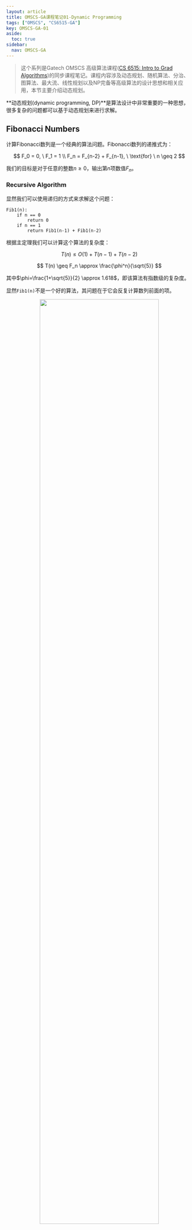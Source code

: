 ```yaml
---
layout: article
title: OMSCS-GA课程笔记01-Dynamic Programming
tags: ["OMSCS", "CS6515-GA"]
key: OMSCS-GA-01
aside:
  toc: true
sidebar:
  nav: OMSCS-GA
---
```


> 这个系列是Gatech OMSCS 高级算法课程([CS 6515: Intro to Grad Algorithms](https://omscs.gatech.edu/cs-6515-intro-graduate-algorithms))的同步课程笔记。课程内容涉及动态规划、随机算法、分治、图算法、最大流、线性规划以及NP完备等高级算法的设计思想和相关应用，本节主要介绍动态规划。
<!--more-->

**动态规划(dynamic programming, DP)**是算法设计中非常重要的一种思想，很多复杂的问题都可以基于动态规划来进行求解。

## Fibonacci Numbers

计算Fibonacci数列是一个经典的算法问题。Fibonacci数列的递推式为：

$$
F_0 = 0, \ F_1 = 1 \\
F_n = F_{n-2} + F_{n-1}, \ \text{for} \ n \geq 2
$$

我们的目标是对于任意的整数$n \geq 0$，输出第$n$项数值$F_n$。

### Recursive Algorithm

显然我们可以使用递归的方式来求解这个问题：

```
Fib1(n):
    if n == 0
        return 0
    if n == 1
        return Fib1(n-1) + Fib1(n-2)
```

根据主定理我们可以计算这个算法的复杂度：

$$
T(n) \leq O(1) + T(n-1) + T(n-2)
$$

$$
T(n) \geq F_n \approx \frac{\phi^n}{\sqrt{5}}
$$

其中$\phi=\frac{1+\sqrt{5}}{2} \approx 1.618$，即该算法有指数级的复杂度。

显然`Fib1(n)`不是一个好的算法，其问题在于它会反复计算数列前面的项。

<div align=center>
<img src="https://i.imgur.com/QBssznj.png" width="80%">
</div>

### DP Algorithm

接下来我们使用动态规划来改进之前的算法。具体地，我们使用一个数组来存储中间的计算结果然后从前向后进行计算：

```
Fib2(n):
    F[0] = 0
    F[1] = 1

    for i=2:n
        F[i] = F[i-1] + F[i-2]
    
    return F[n]
```

显然此时算法的复杂度为$O(n)$，远小于之前的复杂度。

从这个例子可以看出动态规划的特点：

<div align=center>
<img src="https://i.imgur.com/MmQlu6J.png" width="80%">
</div>

## Longest Increasing Subsequence

LIS问题的目标是在给定序列中寻找递增子列的长度，注意这里我们允许对原始序列进行删减来获得子列。

<div align=center>
<img src="https://i.imgur.com/InNHqpl.png" width="80%">
</div>

### Subproblem Attempt

使用DP的步骤是首先定义一个subproblem，然后依次求解subproblem。

<div align=center>
<img src="https://i.imgur.com/OrvDRcO.png" width="80%">
</div>

对于LIS问题可以进行形式化如下：

<div align=center>
<img src="https://i.imgur.com/nH3zrPE.png" width="80%">
</div>

### Recurrence Attempt

求解LIS问题的核心在于记录下序列中每个元素结尾时递增子列的长度。

<div align=center>
<img src="https://i.imgur.com/UpO1clv.png" width="80%">
</div>

<div align=center>
<img src="https://i.imgur.com/wecKkrK.png" width="80%">
<img src="https://i.imgur.com/mSrPH3M.png" width="80%">
</div>

### DP Algorithm

因此我们可以基于DP来设计算法：

```
LIS(a[]):
    for i=1:n
        L[i] = 1

        for j=1:i-1
            if a[j] < a[i] & L[i] < 1+L[j]
                L[i] = 1 + L[j]

    max = 1
    for i=2:n
        if L[i] > L[max]
            max = i

    return max
```

此时算法的复杂度为$O(n^2)$。

## Longest Common Subsequence

LCS问题的目标是计算两个序列中最长的公共子列：

<div align=center>
<img src="https://i.imgur.com/bA8GydQ.png" width="80%">
</div>

### Subproblem Attempt1

<div align=center>
<img src="https://i.imgur.com/7kqzCSh.png" width="80%">
</div>

### Recurrence Attempt1

<div align=center>
<img src="https://i.imgur.com/2q0zgaA.png" width="80%">
<img src="https://i.imgur.com/JTJvkbb.png" width="80%">
</div>

### Subproblem Attempt2

<div align=center>
<img src="https://i.imgur.com/7ts0xtJ.png" width="80%">
</div>

### Recurrence Attempt2

<div align=center>
<img src="https://i.imgur.com/hW9KwqY.png" width="80%">
<img src="https://i.imgur.com/YJjLKVP.png" width="80%">
<img src="https://i.imgur.com/YueOEWA.png" width="80%">
<img src="https://i.imgur.com/dLDg8o9.png" width="80%">
</div>

### DP Algorithm

因此求解LCS的算法为：

```
LCS(X[], Y[]):
    for i=0:n
        L[i, 0] = 0
    for j=0:n
        L[0, j] = 0
    
    for i=1:n
        for j=1:n
            if X[i] == Y[j]
                L[i, j] = 1 + L[i-1, j-1]
            else
                L[i, j] = max(L[i, j-1], L[i-1, j])
    
    return L[n, n]
```

此时算法的复杂度为$O(n^2)$。

如果想要获得最长公共子列，还可以从L的右下角开始向上进行追溯：

<div align=center>
<img src="https://i.imgur.com/6KeLTki.png" width="80%">
</div>

## Knapsack

knapsack是经典的优化问题，我们希望在一定的重量约束下最大化背包中物品的价值：

<div align=center>
<img src="https://i.imgur.com/AqMxn1p.png" width="80%">
</div>

### Greedy Algorithm

贪心算法是求解knapsack问题的一种经典解法，不过需要注意的是贪心算法往往不能得到问题的最优解。

<div align=center>
<img src="https://i.imgur.com/4RaHtnI.png" width="80%">
</div>

### Attempt1

<div align=center>
<img src="https://i.imgur.com/rGEnwFr.png" width="80%">
<img src="https://i.imgur.com/l53NiJl.png" width="80%">
</div>

### Attempt2

求解knapsack的核心在于构造一个二维数组$K[i, b]$，它表示使用物品序列$\{ 1, \dots, i \}$且重量约束为$b$条件下背包中物品的最大价值。显然knapsack问题的解即为数组的最后一个元素$K[n, B]$，而子问题$K[i, b]$的递归形式则依赖于$i$号物品的重量。当$w_i \leq b$时我们可以尝试在背包中加入$i$号物品，否则只能放弃添加它并使用前一个子问题的最大价值$K[i-1, b]$。因此子问题的递归形式为：

$$
K[i, b] =
\begin{cases}
\max (v_i + K[i-1, b-w_i], K[i-1, b]), & \text{if } w_i \leq b \\
K[i-1, b], &\text{otherwise}
\end{cases}
$$

<div align=center>
<img src="https://i.imgur.com/hvBRfA4.png" width="80%">
<img src="https://i.imgur.com/zllCzsN.png" width="80%">
</div>

### DP Algorithm

因此，使用DP来求解knapsack问题的伪代码如下：

```
KnapsackNoRepeat(w[], v[], B):
    for b=0:B
        K[0, b] = 0
    for i=1:n
        K[i, 0] = 0
    
    for i=1:n
        for b=1:B
            if w[i] <= b
                K[i, b] = max(v[i]+K[i-1, b-w[i]], K[i-1, b])
            else
                K[i, b] = K[i-1, b]
    
    return K[i, b]
```

此时算法的复杂度为$O(nB)$。这里需要说明的是$O(nB)$依赖于限制$B$的值，而要表示$B$则需要$O(\log B)$的空间。因此这个算法并不是一个非常高效的算法。实际上人们已经证明knapsack问题是NP-complete，我们目前无法找到一个高效的解法。

<div align=center>
<img src="https://i.imgur.com/CHzHAfM.png" width="80%">
</div>

### Knapsack Repetition

knapsack问题的一个变体是假设每个物品都可以无限地进行添加。在这种情况下我们同样可以使用一个二维数组$K[i, b]$来进行递推，不过递推关系为：

$$
K[i, b] = \max ( K[i-1, b], v_i+K[i, b-w_i] ), \ \text{if } w_i \leq b
$$

上式表示我们可以尝试在当前的背包中添加一个物品$i$以记录此时背包中的最大价值，此时的算法复杂度为$O(nB)$。

<div align=center>
<img src="https://i.imgur.com/rqmYLCe.png" width="80%">
<img src="https://i.imgur.com/edTQSrR.png" width="80%">
</div>

#### Simpler Subproblem

实际上对于允许重复的情况我们可以设计更简洁的算法。记$K[b]$为使用所有物品在重量约束为$b$情况下背包中的最大价值，此时的递推关系为：

$$
K[b] = \max \{ v_i + K[b-w_i] \vert 1 \leq i \leq n, w_i \leq b \}
$$

它表示当重量约束为$b$时，我们尝试在背包中添加1个$i$号物品从而记录下当前条件下背包的最大价值。

<div align=center>
<img src="https://i.imgur.com/zxxW6cI.png" width="80%">
</div>

因此对于允许重复的knapsack问题可以按照如下过程进行求解：

```
KnapsackRepeat(w[], v[], B):
    for b=0:B
        K[b] = 0

        for i=1:n
            if w[i] <= b & K[b] < v[i]+K[b-w[i]]
                K[b] = v[i] + K[b-w[i]]
    
    return K[B]
```

此时算法的复杂度为$O(nB)$，仍然不是一个高效的解法。

## Chain Matrix Multiply

### Motivation

动态规划还可以用来处理矩阵乘法。回忆矩阵乘法的运算规则，新矩阵的每个元素都是$A$和$B$矩阵对应行列的内积。

<div align=center>
<img src="https://i.imgur.com/6uXt8oz.png" width="80%">
</div>

由于矩阵乘法的结合性，对于链式相乘的矩阵我们可以调整矩阵乘法的计算顺序从而改变整个乘法的计算复杂度。

<div align=center>
<img src="https://i.imgur.com/w1C3UOG.png" width="80%">
</div>

具体地，对于矩阵乘法$Z_{a \times c} = W_{a \times b} \cdot Y_{b \times c}$的计算复杂度为$O(abc)$。

<div align=center>
<img src="https://i.imgur.com/ujk2c9q.png" width="80%">
</div>

### General Problem

因此，连续矩阵相乘的问题就可以使用动态规划的思路进行建模。

<div align=center>
<img src="https://i.imgur.com/vXBBgca.png" width="80%">
</div>

### Graphical View

同时我们也可以使用二叉树来理解计算的过程，从这个角度来看我们的目标则是找到总体代价最小的树。

<div align=center>
<img src="https://i.imgur.com/s2l9PYS.png" width="80%">
</div>

### Substring

这里我们引入substring的概念。记$C[i, j]$表示矩阵$A_i$到$A_j$进行联乘的最小计算代价，根据二叉树我们可以得到递推形式：

$$
C[i, j] = \min \{ C[i, l] + C[l+1, j] + m_{i-1} m_l m_j \vert 1 \leq l \leq j-1 \}
$$

其中$C[i, l]$和$C[l+1, j]$分别表示左子树和右子树的最小计算代价，而$m_{i-1} m_l m_j$则是合并两个子树的代价。

<div align=center>
<img src="https://i.imgur.com/w40ZPsG.png" width="80%">
<img src="https://i.imgur.com/k6jcry4.png" width="80%">
<img src="https://i.imgur.com/gMQp4mA.png" width="80%">
<img src="https://i.imgur.com/5PLssSE.png" width="80%">
<img src="https://i.imgur.com/2IiCARh.png" width="80%">
</div>

### DP Algorithm

因此使用动态规划矩阵相乘计算最小复杂度的核心是从对角线开始逐步向上进行递推，它和上面介绍过的其它动态规划递推方法有着明显的区别。

```
ChainMultiply(m0, m1, ..., mn):
    for i=1:n
        C[i, i] = 0
    
    for s=1:n-1
        for i=1:n-s
            j=i+s
            C[i, j] = inf

            for l=1:j-1
                cur = m[i-1]*m[l]*m[j] + C[i, l] + C[l+1, j]
                if cur < C[i, j]
                    C[i, j] = cur
    
    return C[1, n]
```

整个算法的复杂度为$O(n^3)$。

<div align=center>
<img src="https://i.imgur.com/m7cWQsf.png" width="80%">
</div>

## Shortest Path Algorithms

动态规划的一个重要应用是计算最短路径，实际上经典的Dijkstra算法就是基于动态规划来进行设计的。

<div align=center>
<img src="https://i.imgur.com/kdv3aLQ.png" width="80%">
</div>

### Negative Weight Cycles

Dijkstra算法的一个局限性在于它不能处理带负边的情况。对于更一般的图结构，我们希望能够找到图上权重和为负的环，同时计算出任意两个顶点之间的最短路径。

<div align=center>
<img src="https://i.imgur.com/ruFCOBY.png" width="80%">
</div>

### Single Source

首先考虑单源最短路径问题。由于此时图上包含负边，我们不能直接使用Dijkstra算法进行求解。同时为了避免出现无限循环的问题，我们还要求每个节点最多被访问一次。

<div align=center>
<img src="https://i.imgur.com/utgmT6Z.png" width="80%">
<img src="https://i.imgur.com/AZhFsqV.png" width="80%">
<img src="https://i.imgur.com/cEXxH1G.png" width="80%">
</div>

这样我们可以推导出**Bellman-Ford算法**，它的复杂度为$O(mn)$：

```
Bellman-Ford(G, s, w):
    for z in V
        D[0, z] = inf
    
    D[0, s] = 0

    for i=1:n-1
        for z in V
            D[i, z] = D[i-1, z]

            for yz in E
                if D[i, z] > D[i-1, y] + w[y, z]:
                    D[i, z] = D[i-1, y] + w[y, z]
    
    return D[n-1, :]
```

<div align=center>
<img src="https://i.imgur.com/ZlFiZrV.png" width="80%">
</div>

### Finding Negative Weight Cycle

当图上有权重为负的环时还需要找到这样的环，此时该环上的路径其代价会更小一些。

<div align=center>
<img src="https://i.imgur.com/JoiX2hV.png" width="80%">
</div>

### All Pairs

除了单源最短路径问题之外，在很多情况下我们希望计算图上任意两个节点之间的最短路径。对于这样的问题同样可以使用动态规划来进行建模和处理。

<div align=center>
<img src="https://i.imgur.com/n9rQbHR.png" width="80%">
<img src="https://i.imgur.com/qIrRCLy.png" width="80%">
<img src="https://i.imgur.com/j4qdxpN.png" width="80%">
<img src="https://i.imgur.com/G5wVlUi.png" width="80%">
<img src="https://i.imgur.com/vv7ZyT4.png" width="80%">
<img src="https://i.imgur.com/eTOb0IX.png" width="80%">
</div>

整理之后可以得到**Floyd-Warshall算法**的伪代码如下：

```
Floyd-Warshall(G, w):
    for i=1:n
        for t=1:n
            if st in E:
                D[0, s, t] = w[s, t]
            else:
                D[0, s, t] = inf
            
    for i=1:n
        for s=1:n
            for t=1:n
                D[i, s, t] = min(D[i-1, s, t], D[i-1, s, i]+D[i-1, i, t])

    return D[i, :, :]
```

<div align=center>
<img src="https://i.imgur.com/K0ZTLpJ.png" width="80%">
</div>

需要注意的是Floyd-Warshall算法假设图上没有权重为负的环，因此在使用时需要首先对图进行检测。

<div align=center>
<img src="https://i.imgur.com/CZ6c72t.png" width="80%">
<img src="https://i.imgur.com/FvSIHcG.png" width="80%">
</div>

## Reference

- [Dynamic Programming](https://teapowered.dev/assets/ga-notes.pdf#page=8)
